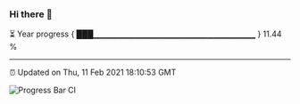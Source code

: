 ### Hi there 👋

⏳ Year progress { ███▁▁▁▁▁▁▁▁▁▁▁▁▁▁▁▁▁▁▁▁▁▁▁▁▁▁▁ } 11.44 %

---

⏰ Updated on Thu, 11 Feb 2021 18:10:53 GMT

![Progress Bar CI](https://github.com/liununu/liununu/workflows/Progress%20Bar%20CI/badge.svg)
